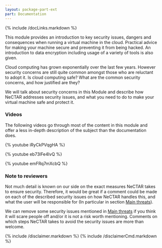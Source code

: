```yaml
---
layout: package-part-ext
part: Documentation
---
```

{% include /docLinks.markdown %}


This module provides an introduction to key security issues, dangers and consequences when running a virtual machine in the cloud. Practical advice for making your machine secure and preventing it from being hacked. An introduction to data encryption including usage of a variety of tools is also given.

Cloud computing has grown exponentially over the last few years. However security concerns are still quite common amongst those who are reluctant to adopt it. Is cloud computing safe? What are the common security concerns, and how justified are they?

We will talk about security concerns in this Module and describe how NeCTAR addresses security issues, and what you need to do to make your virtual machine safe and protect it.

### Videos

The following videos go through most of the content in this module and offer a less in-depth description of the subject than the documentation does.

{% youtube iRyCkPVqgHA %}

{% youtube eb73lFe4lvQ %}

{% youtube emFRq7mXcbQ %}




### Note to reviewers

Not much detail is known on our side on the exact measures NeCTAR takes to ensure security. Therefore, it would be great if a comment could be made on each of the described security issues on how NeCTAR handles this, and what the user will be responsible for (In particular in section [Main threats](concerns.html)).

We can remove some security issues mentioned in [Main threats](concerns.html) if you think it will scare people off and/or it is not a risk worth mentioning. Comments on which steps NeCTAR takes to avoid the security issues are more than welcome.



{% include /disclaimer.markdown %}
{% include /disclaimerCmd.markdown %}


